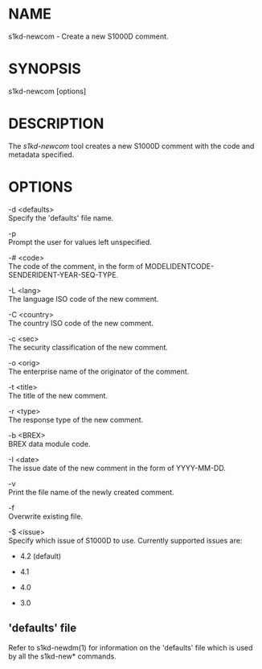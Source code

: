 NAME
====

s1kd-newcom - Create a new S1000D comment.

SYNOPSIS
========

s1kd-newcom \[options\]

DESCRIPTION
===========

The *s1kd-newcom* tool creates a new S1000D comment with the code and metadata specified.

OPTIONS
=======

-d &lt;defaults&gt;  
Specify the 'defaults' file name.

-p  
Prompt the user for values left unspecified.

-\# &lt;code&gt;  
The code of the comment, in the form of MODELIDENTCODE-SENDERIDENT-YEAR-SEQ-TYPE.

-L &lt;lang&gt;  
The language ISO code of the new comment.

-C &lt;country&gt;  
The country ISO code of the new comment.

-c &lt;sec&gt;  
The security classification of the new comment.

-o &lt;orig&gt;  
The enterprise name of the originator of the comment.

-t &lt;title&gt;  
The title of the new comment.

-r &lt;type&gt;  
The response type of the new comment.

-b &lt;BREX&gt;  
BREX data module code.

-I &lt;date&gt;  
The issue date of the new comment in the form of YYYY-MM-DD.

-v  
Print the file name of the newly created comment.

-f  
Overwrite existing file.

-$ &lt;issue&gt;  
Specify which issue of S1000D to use. Currently supported issues are:

-   4.2 (default)

-   4.1

-   4.0

-   3.0

'defaults' file
---------------

Refer to s1kd-newdm(1) for information on the 'defaults' file which is used by all the s1kd-new\* commands.
